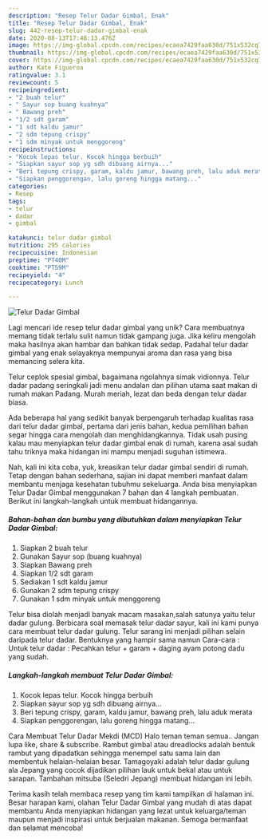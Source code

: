 ```yaml
---
description: "Resep Telur Dadar Gimbal, Enak"
title: "Resep Telur Dadar Gimbal, Enak"
slug: 442-resep-telur-dadar-gimbal-enak
date: 2020-08-13T17:48:13.476Z
image: https://img-global.cpcdn.com/recipes/ecaea7429faa630d/751x532cq70/telur-dadar-gimbal-foto-resep-utama.jpg
thumbnail: https://img-global.cpcdn.com/recipes/ecaea7429faa630d/751x532cq70/telur-dadar-gimbal-foto-resep-utama.jpg
cover: https://img-global.cpcdn.com/recipes/ecaea7429faa630d/751x532cq70/telur-dadar-gimbal-foto-resep-utama.jpg
author: Kate Figueroa
ratingvalue: 3.1
reviewcount: 5
recipeingredient:
- "2 buah telur"
- " Sayur sop buang kuahnya"
- " Bawang preh"
- "1/2 sdt garam"
- "1 sdt kaldu jamur"
- "2 sdm tepung crispy"
- "1 sdm minyak untuk menggoreng"
recipeinstructions:
- "Kocok lepas telur. Kocok hingga berbuih"
- "Siapkan sayur sop yg sdh dibuang airnya..."
- "Beri tepung crispy, garam, kaldu jamur, bawang preh, lalu aduk merata"
- "Siapkan penggorengan, lalu goreng hingga matang..."
categories:
- Resep
tags:
- telur
- dadar
- gimbal

katakunci: telur dadar gimbal 
nutrition: 295 calories
recipecuisine: Indonesian
preptime: "PT40M"
cooktime: "PT59M"
recipeyield: "4"
recipecategory: Lunch

---
```



![Telur Dadar Gimbal](https://img-global.cpcdn.com/recipes/ecaea7429faa630d/751x532cq70/telur-dadar-gimbal-foto-resep-utama.jpg)

Lagi mencari ide resep telur dadar gimbal yang unik? Cara membuatnya memang tidak terlalu sulit namun tidak gampang juga. Jika keliru mengolah maka hasilnya akan hambar dan bahkan tidak sedap. Padahal telur dadar gimbal yang enak selayaknya mempunyai aroma dan rasa yang bisa memancing selera kita.

Telur ceplok spesial gimbal, bagaimana ngolahnya simak vidionnya. Telur dadar padang seringkali jadi menu andalan dan pilihan utama saat makan di rumah makan Padang. Murah meriah, lezat dan beda dengan telur dadar biasa.

Ada beberapa hal yang sedikit banyak berpengaruh terhadap kualitas rasa dari telur dadar gimbal, pertama dari jenis bahan, kedua pemilihan bahan segar hingga cara mengolah dan menghidangkannya. Tidak usah pusing kalau mau menyiapkan telur dadar gimbal enak di rumah, karena asal sudah tahu triknya maka hidangan ini mampu menjadi suguhan istimewa.


Nah, kali ini kita coba, yuk, kreasikan telur dadar gimbal sendiri di rumah. Tetap dengan bahan sederhana, sajian ini dapat memberi manfaat dalam membantu menjaga kesehatan tubuhmu sekeluarga. Anda bisa menyiapkan Telur Dadar Gimbal menggunakan 7 bahan dan 4 langkah pembuatan. Berikut ini langkah-langkah untuk membuat hidangannya.

<!--inarticleads1-->

##### Bahan-bahan dan bumbu yang dibutuhkan dalam menyiapkan Telur Dadar Gimbal:

1. Siapkan 2 buah telur
1. Gunakan  Sayur sop (buang kuahnya)
1. Siapkan  Bawang preh
1. Siapkan 1/2 sdt garam
1. Sediakan 1 sdt kaldu jamur
1. Gunakan 2 sdm tepung crispy
1. Gunakan 1 sdm minyak untuk menggoreng


Telur bisa diolah menjadi banyak macam masakan,salah satunya yaitu telur dadar gulung. Berbicara soal memasak telur dadar sayur, kali ini kami punya cara membuat telur dadar gulung. Telur sarang ini menjadi pilihan selain daripada telur dadar. Bentuknya yang hampir sama namun Cara-cara : Untuk telur dadar : Pecahkan telur + garam + daging ayam potong dadu yang sudah. 

<!--inarticleads2-->

##### Langkah-langkah membuat Telur Dadar Gimbal:

1. Kocok lepas telur. Kocok hingga berbuih
1. Siapkan sayur sop yg sdh dibuang airnya...
1. Beri tepung crispy, garam, kaldu jamur, bawang preh, lalu aduk merata
1. Siapkan penggorengan, lalu goreng hingga matang...


Cara Membuat Telur Dadar Mekdi (MCD) Halo teman teman semua.. Jangan lupa like, share &amp; subscribe. Rambut gimbal atau dreadlocks adalah bentuk rambut yang dipadatkan sehingga menempel satu sama lain dan membentuk helaian-helaian besar. Tamagoyaki adalah telur dadar gulung ala Jepang yang cocok dijadikan pilihan lauk untuk bekal atau untuk sarapan. Tambahan mitsuba (Seledri Jepang) membuat hidangan ini lebih. 

Terima kasih telah membaca resep yang tim kami tampilkan di halaman ini. Besar harapan kami, olahan Telur Dadar Gimbal yang mudah di atas dapat membantu Anda menyiapkan hidangan yang lezat untuk keluarga/teman maupun menjadi inspirasi untuk berjualan makanan. Semoga bermanfaat dan selamat mencoba!
